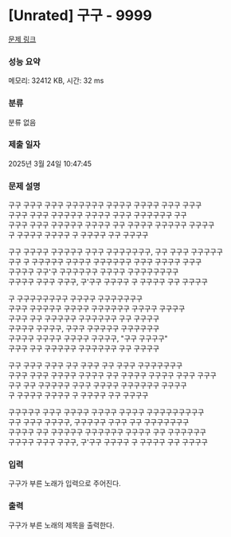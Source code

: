 # [Unrated] 구구 - 9999 

[문제 링크](https://www.acmicpc.net/problem/9999) 

### 성능 요약

메모리: 32412 KB, 시간: 32 ms

### 분류

분류 없음

### 제출 일자

2025년 3월 24일 10:47:45

### 문제 설명

<p>구구 구구구 구구구 구구구구구구 구구구구 구구구구 구구구 구구구<br>
구구구 구구구 구구구구구 구구구구 구구구 구구구구구구 구구<br>
구구구 구구구 구구구구구 구구구구 구구 구구구구 구구구구구 구구구구<br>
구 구구구구 구구구구 구 구구구구 구구 구구구구</p>

<p>구구 구구구구 구구구구구 구구구 구구구구구구구, 구구 구구구 구구구구구<br>
구구 구 구구구구구 구구구구 구구구구구구 구구구 구구구구 구구구<br>
구구구구 구구'구 구구구구구구 구구구구 구구구구구구구구<br>
구구구구 구구구 구구구, 구'구구 구구구구 구 구구구구 구구 구구구구</p>

<p>구 구구구구구구구구 구구구구 구구구구구구구<br>
구구구 구구구구구 구구구구 구구구구구구 구구구구 구구구구<br>
구구구 구구 구구구구구 구구구구구구 구구 구구구구<br>
구구구구 구구구구, 구구구 구구구구구 구구구구구구<br>
구구구구 구구구구 구구구구 구구구구, "구구 구구구구"<br>
구구구 구구 구구구구구 구구구구구구 구구 구구구구</p>

<p>구구 구구구 구구구 구구 구구구 구구 구구구 구구구구구구구<br>
구구구 구구구 구구구구 구구구구 구구 구구구구 구구구구 구구구 구구구<br>
구구 구구 구구구구구 구구구 구구구구 구구구구구구 구구구구<br>
구 구구구구 구구구구 구 구구구구 구구 구구구구</p>

<p>구구구구구 구구구 구구구구 구구구구 구구구구 구구구구구구구구구<br>
구구 구구구 구구구구, 구구구구구 구구구 구구 구구구구구구구<br>
구구구구 구구 구구구구구 구구구구구구 구구구구 구구 구구구구구구<br>
구구구구 구구구 구구구, 구'구구 구구구구 구 구구구구 구구 구구구구</p>

### 입력 

 <p>구구가 부른 노래가 입력으로 주어진다.</p>

### 출력 

 <p>구구가 부른 노래의 제목을 출력한다.</p>

